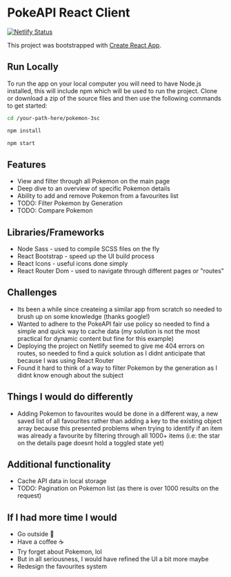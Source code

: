 # PokeAPI React Client

[![Netlify Status](https://api.netlify.com/api/v1/badges/6716dc2f-ebf0-4495-82ec-17c7bd20b849/deploy-status)](https://app.netlify.com/sites/superb-muffin-41e605/deploys)

This project was bootstrapped with [Create React App](https://github.com/facebook/create-react-app).

## Run Locally

To run the app on your local computer you will need to have Node.js installed, this will include npm which will be used to run the project. Clone or download a zip of the source files and then use the following commands to get started:

```sh
cd /your-path-here/pokemon-3sc
```

```sh
npm install
```

```sh
npm start
```

## Features

- View and filter through all Pokemon on the main page
- Deep dive to an overview of specific Pokemon details
- Ability to add and remove Pokemon from a favourites list
- TODO: Filter Pokemon by Generation
- TODO: Compare Pokemon

## Libraries/Frameworks

- Node Sass - used to compile SCSS files on the fly
- React Bootstrap - speed up the UI build process
- React Icons - useful icons done simply
- React Router Dom - used to navigate through different pages or "routes"

## Challenges

- Its been a while since createing a similar app from scratch so needed to brush up on some knowledge (thanks google!)
- Wanted to adhere to the PokeAPI fair use policy so needed to find a simple and quick way to cache data (my solution is not the most practical for dynamic content but fine for this example)
- Deploying the project on Netlify seemed to give me 404 errors on routes, so needed to find a quick solution as I didnt anticipate that because I was using React Router
- Found it hard to think of a way to filter Pokemon by the generation as I didnt know enough about the subject

## Things I would do differently

- Adding Pokemon to favourites would be done in a different way, a new saved list of all favourites rather than adding a key to the existing object array because this presented problems when trying to identify if an item was already a favourite by filtering through all 1000+ items (i.e: the star on the details page doesnt hold a toggled state yet)

## Additional functionality

- Cache API data in local storage
- TODO: Pagination on Pokemon list (as there is over 1000 results on the request) 

## If I had more time I would

- Go outside :deciduous_tree:
- Have a coffee :coffee:
- Try forget about Pokemon, lol
- But in all seriousness, I would have refined the UI a bit more maybe
- Redesign the favourites system